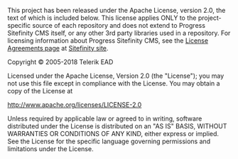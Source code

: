 This project has been released under the Apache License, version 2.0, the text of which is included below. This license applies ONLY to the project-specific source of each repository and does not extend to Progress Sitefinity CMS itself, or any other 3rd party libraries used in a repository. For licensing information about Progress Sitefinity CMS, see the [License Agreements page](https://www.progress.com/legal/license-agreements/sitefinity/license-agreement/) at [Sitefinity site](https://www.progress.com/sitefinity-cms/).

Copyright © 2005-2018 Telerik EAD

Licensed under the Apache License, Version 2.0 (the "License"); you may not use this file except in compliance with the License. You may obtain a copy of the License at

http://www.apache.org/licenses/LICENSE-2.0

Unless required by applicable law or agreed to in writing, software distributed under the License is distributed on an "AS IS" BASIS, WITHOUT WARRANTIES OR CONDITIONS OF ANY KIND, either express or implied. See the License for the specific language governing permissions and limitations under the License.
